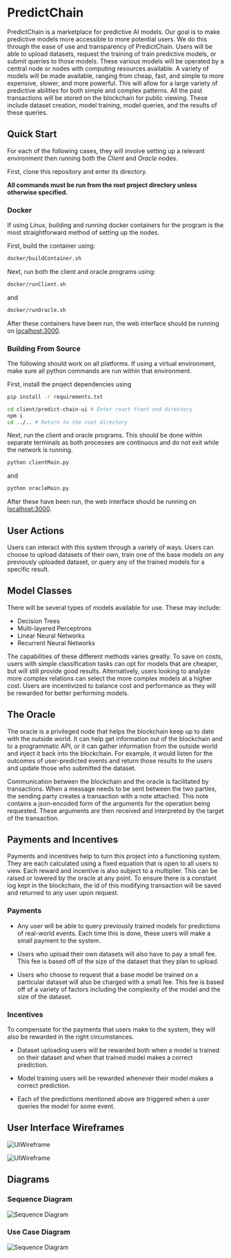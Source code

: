 # PredictChain

PredictChain is a marketplace for predictive AI models. Our goal is to make predictive models
more accessible to more potential users.  We do this through the ease of use and transparency
of PredictChain.  Users will be able to upload datasets, request the training of train predictive 
models, or submit queries to those models.  These various models will be operated by a central 
node or nodes with computing resources available. A variety of models will be made available, 
ranging from cheap, fast, and simple to more expensive, slower, and more powerful. This will allow 
for a large variety of predictive abilities for both simple and complex patterns. All the past 
transactions will be stored on the blockchain for public viewing.  These include dataset creation,
model training, model queries, and the results of these queries.

## Quick Start

For each of the following cases, they will involve setting up a relevant environment then running both
the *Client* and *Oracle* nodes.

First, clone this repository and enter its directory.

**All commands must be run from the root project directory unless otherwise specified.**

### Docker

If using Linux, building and running docker containers for the program is the most straightforward
method of setting up the nodes.

First, build the container using:

```bash
docker/buildContainer.sh
```

Next, run both the client and oracle programs using:

```bash
docker/runClient.sh
``` 
and 
```bash
docker/runOracle.sh
```

After these containers have been run, the web interface should be running on [localhost:3000](http://localhost:3000).

### Building From Source

The following should work on all platforms.  If using a virtual environment, make sure all python
commands are run within that environment.

First, install the project dependencies using

```bash
pip install -r requirements.txt
```
```bash
cd client/predict-chain-ui # Enter react front end directory
npm i
cd ../.. # Return to the root directory
```

Next, run the client and oracle programs.  This should be done within separate terminals as both
processes are continuous and do not exit while the network is running.

```bash
python clientMain.py
``` 
and 
```bash
python oracleMain.py
```

After these have been run, the web interface should be running on [localhost:3000](http://localhost:3000).

## User Actions

Users can interact with this system through a variety of ways.  Users can choose to upload datasets
of their own, train one of the base models on any previously uploaded dataset, or query any of the
trained models for a specific result.

## Model Classes

There will be several types of models available for use.  These may include:

- Decision Trees
- Multi-layered Perceptrons
- Linear Neural Networks
- Recurrent Neural Networks

The capabilities of these different methods varies greatly.  To save on costs, users with simple
classification tasks can opt for models that are cheaper, but will still provide good results.
Alternatively, users looking to analyze more complex relations can select the more complex models
at a higher cost.  Users are incentivized to balance cost and performance as they will be rewarded
for better performing models.

## The Oracle

The oracle is a privileged node that helps the blockchain keep up to date with the outside world.
It can help get information out of the blockchain and to a programmatic API, or it can gather 
information from the outside world and inject it back into the blockchain.  For example, it would
listen for the outcomes of user-predicted events and return those results to the users and update
those who submitted the dataset.

Communication between the blockchain and the oracle is facilitated by transactions.  When a message
needs to be sent between the two parties, the sending party creates a transaction with a note attached.
This note contains a json-encoded form of the arguments for the operation being requested.  These 
arguments are then received and interpreted by the target of the transaction.

## Payments and Incentives

Payments and incentives help to turn this project into a functioning system.  They are each calculated
using a fixed equation that is open to all users to view.  Each reward and incentive is also subject to
a multiplier.  This can be raised or lowered by the oracle at any point.  To ensure there is a
constant log kept in the blockchain, the id of this modifying transaction will be saved and returned
to any user upon request.

### Payments
- Any user will be able to query previously trained models for predictions of real-world events.
Each time this is done, these users will make a small payment to the system.

- Users who upload their own datasets will also have to pay a small fee.  This fee is based off of
the size of the dataset that they plan to upload.

 - Users who choose to request that a base model be trained on a particular dataset will also be
charged with a small fee.  This fee is based off of a variety of factors including the complexity
of the model and the size of the dataset.

### Incentives

To compensate for the payments that users make to the system, they will also be rewarded in the right
circumstances.

- Dataset uploading users will be rewarded both when a model is trained on their dataset and when
that trained model makes a correct prediction.

- Model training users will be rewarded whenever their model makes a correct prediction.

- Each of the predictions mentioned above are triggered when a user queries the model for some event.

## User Interface Wireframes

![UIWireframe](img/PredictChainLanding.png)

![UIWireframe](img/PredictChainPortfolio.png)

## Diagrams

### Sequence Diagram

![Sequence Diagram](img/PredictChainSequence.png)

### Use Case Diagram

![Sequence Diagram](img/PredictChainUseCase.png)
